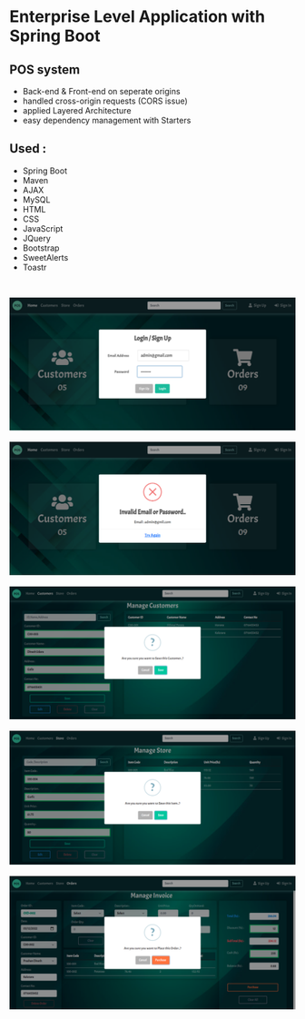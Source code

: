 # Enterprise Level Application with Spring Boot

## POS system 
- Back-end & Front-end on seperate origins
- handled cross-origin requests (CORS issue)
- applied Layered Architecture
- easy dependency management with Starters 

## Used :

- Spring Boot
- Maven
- AJAX
- MySQL
- HTML
- CSS
- JavaScript
- JQuery
- Bootstrap
- SweetAlerts
- Toastr

<br>

<img src = "Frontend/assets/images/pos/loginPage.png" alt = "sample"> <br><br>
<img src = "Frontend/assets/images/pos/loginFail.png" alt = "sample"> <br><br>
<img src = "Frontend/assets/images/pos/customerPage.png" alt = "sample"> <br><br>
<img src = "Frontend/assets/images/pos/itemPage.png" alt = "sample"> <br><br>
<img src = "Frontend/assets/images/pos/invoicePage.png" alt = "sample">
